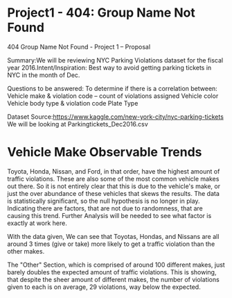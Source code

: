 # Project1 - 404: Group Name Not Found

404 Group Name Not Found - Project 1 – Proposal

Summary:We will be reviewing NYC Parking Violations dataset for the fiscal year 2016.Intent/Inspiration: Best way to avoid getting parking tickets in NYC in the month of Dec.

Questions to be answered:
To determine if there is a correlation between:
Vehicle make & violation code – count of violations assigned
Vehicle color
Vehicle body type & violation code
Plate Type

Dataset Source:https://www.kaggle.com/new-york-city/nyc-parking-tickets
We will be looking at Parkingtickets_Dec2016.csv


# Vehicle Make Observable Trends
Toyota, Honda, Nissan, and Ford, in that order, have the highest amount of traffic violations. These are also some of the most common vehicle makes out there. So it is not entirely clear that this is due to the vehicle's make, or just the over abundance of these vehicles that skews the results.
The data is statistically significant, so the null hypothesis is no longer in play. Indicating there are factors, that are not due to randomness, that are causing this trend. 
Further Analysis will be needed to see what factor is exactly at work here.

With the data given, We can see that Toyotas, Hondas, and Nissans are all around 3 times (give or take) more likely to get a traffic violation than the other makes.

The "Other" Section, which is comprised of around 100 different makes, just barely doubles the expected amount of traffic violations. This is showing, that despite the sheer amount of different makes, the number of violations given to each is on average, 29 violations, way below the expected.

